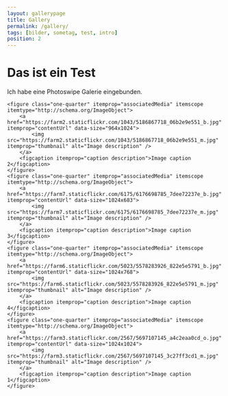 ```yaml
---
layout: gallerypage
title: Gallery
permalink: /gallery/
tags: [bilder, sometag, test, intro]
position: 2
---
```

# Das ist ein Test

Ich habe eine Photoswipe Galerie eingebunden.

<div class="gallery" itemscope itemtype="http://schema.org/ImageGallery">

    <figure class="one-quarter" itemprop="associatedMedia" itemscope itemtype="http://schema.org/ImageObject">
        <a href="https://farm2.staticflickr.com/1043/5186867718_06b2e9e551_b.jpg" itemprop="contentUrl" data-size="964x1024">
            <img src="https://farm2.staticflickr.com/1043/5186867718_06b2e9e551_m.jpg" itemprop="thumbnail" alt="Image description" />
        </a>
        <figcaption itemprop="caption description">Image caption 2</figcaption>
    </figure>
    <figure class="one-quarter" itemprop="associatedMedia" itemscope itemtype="http://schema.org/ImageObject">
        <a href="https://farm7.staticflickr.com/6175/6176698785_7dee72237e_b.jpg" itemprop="contentUrl" data-size="1024x683">
            <img src="https://farm7.staticflickr.com/6175/6176698785_7dee72237e_m.jpg" itemprop="thumbnail" alt="Image description" />
        </a>
        <figcaption itemprop="caption description">Image caption 3</figcaption>
    </figure>
    <figure class="one-quarter" itemprop="associatedMedia" itemscope itemtype="http://schema.org/ImageObject">
        <a href="https://farm6.staticflickr.com/5023/5578283926_822e5e5791_b.jpg" itemprop="contentUrl" data-size="1024x768">
            <img src="https://farm6.staticflickr.com/5023/5578283926_822e5e5791_m.jpg" itemprop="thumbnail" alt="Image description" />
        </a>
        <figcaption itemprop="caption description">Image caption 4</figcaption>
    </figure>
    <figure class="one-quarter" itemprop="associatedMedia" itemscope itemtype="http://schema.org/ImageObject">
        <a href="https://farm3.staticflickr.com/2567/5697107145_a4c2eaa0cd_o.jpg" itemprop="contentUrl" data-size="1024x1024">
            <img src="https://farm3.staticflickr.com/2567/5697107145_3c27ff3cd1_m.jpg" itemprop="thumbnail" alt="Image description" />
        </a>
        <figcaption itemprop="caption description">Image caption 1</figcaption>
    </figure>
</div>